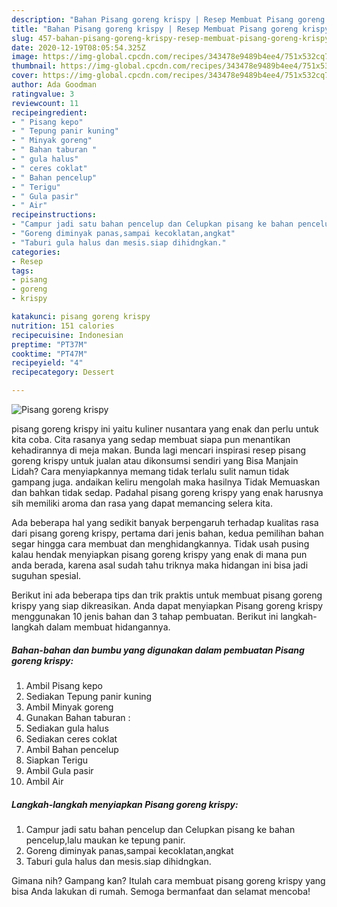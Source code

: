 ```yaml
---
description: "Bahan Pisang goreng krispy | Resep Membuat Pisang goreng krispy Yang Menggugah Selera"
title: "Bahan Pisang goreng krispy | Resep Membuat Pisang goreng krispy Yang Menggugah Selera"
slug: 457-bahan-pisang-goreng-krispy-resep-membuat-pisang-goreng-krispy-yang-menggugah-selera
date: 2020-12-19T08:05:54.325Z
image: https://img-global.cpcdn.com/recipes/343478e9489b4ee4/751x532cq70/pisang-goreng-krispy-foto-resep-utama.jpg
thumbnail: https://img-global.cpcdn.com/recipes/343478e9489b4ee4/751x532cq70/pisang-goreng-krispy-foto-resep-utama.jpg
cover: https://img-global.cpcdn.com/recipes/343478e9489b4ee4/751x532cq70/pisang-goreng-krispy-foto-resep-utama.jpg
author: Ada Goodman
ratingvalue: 3
reviewcount: 11
recipeingredient:
- " Pisang kepo"
- " Tepung panir kuning"
- " Minyak goreng"
- " Bahan taburan "
- " gula halus"
- " ceres coklat"
- " Bahan pencelup"
- " Terigu"
- " Gula pasir"
- " Air"
recipeinstructions:
- "Campur jadi satu bahan pencelup dan Celupkan pisang ke bahan pencelup,lalu maukan ke tepung panir."
- "Goreng diminyak panas,sampai kecoklatan,angkat"
- "Taburi gula halus dan mesis.siap dihidngkan."
categories:
- Resep
tags:
- pisang
- goreng
- krispy

katakunci: pisang goreng krispy 
nutrition: 151 calories
recipecuisine: Indonesian
preptime: "PT37M"
cooktime: "PT47M"
recipeyield: "4"
recipecategory: Dessert

---
```



![Pisang goreng krispy](https://img-global.cpcdn.com/recipes/343478e9489b4ee4/751x532cq70/pisang-goreng-krispy-foto-resep-utama.jpg)


pisang goreng krispy ini yaitu kuliner nusantara yang enak dan perlu untuk kita coba. Cita rasanya yang sedap membuat siapa pun menantikan kehadirannya di meja makan.
Bunda lagi mencari inspirasi resep pisang goreng krispy untuk jualan atau dikonsumsi sendiri yang Bisa Manjain Lidah? Cara menyiapkannya memang tidak terlalu sulit namun tidak gampang juga. andaikan keliru mengolah maka hasilnya Tidak Memuaskan dan bahkan tidak sedap. Padahal pisang goreng krispy yang enak harusnya sih memiliki aroma dan rasa yang dapat memancing selera kita.



Ada beberapa hal yang sedikit banyak berpengaruh terhadap kualitas rasa dari pisang goreng krispy, pertama dari jenis bahan, kedua pemilihan bahan segar hingga cara membuat dan menghidangkannya. Tidak usah pusing kalau hendak menyiapkan pisang goreng krispy yang enak di mana pun anda berada, karena asal sudah tahu triknya maka hidangan ini bisa jadi suguhan spesial.


Berikut ini ada beberapa tips dan trik praktis untuk membuat pisang goreng krispy yang siap dikreasikan. Anda dapat menyiapkan Pisang goreng krispy menggunakan 10 jenis bahan dan 3 tahap pembuatan. Berikut ini langkah-langkah dalam membuat hidangannya.

<!--inarticleads1-->

##### Bahan-bahan dan bumbu yang digunakan dalam pembuatan Pisang goreng krispy:

1. Ambil  Pisang kepo
1. Sediakan  Tepung panir kuning
1. Ambil  Minyak goreng
1. Gunakan  Bahan taburan :
1. Sediakan  gula halus
1. Sediakan  ceres coklat
1. Ambil  Bahan pencelup
1. Siapkan  Terigu
1. Ambil  Gula pasir
1. Ambil  Air




<!--inarticleads2-->

##### Langkah-langkah menyiapkan Pisang goreng krispy:

1. Campur jadi satu bahan pencelup dan Celupkan pisang ke bahan pencelup,lalu maukan ke tepung panir.
1. Goreng diminyak panas,sampai kecoklatan,angkat
1. Taburi gula halus dan mesis.siap dihidngkan.




Gimana nih? Gampang kan? Itulah cara membuat pisang goreng krispy yang bisa Anda lakukan di rumah. Semoga bermanfaat dan selamat mencoba!
